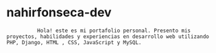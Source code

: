# nahirfonseca-dev
              Hola! este es mi portafolio personal. Presento mis proyectos, habilidades y experiencias en desarrollo web utilizando PHP, Django, HTML , CSS, JavaScript y MySQL.
